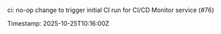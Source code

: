 ci: no-op change to trigger initial CI run for CI/CD Monitor service (#76)

Timestamp: 2025-10-25T10:16:00Z
